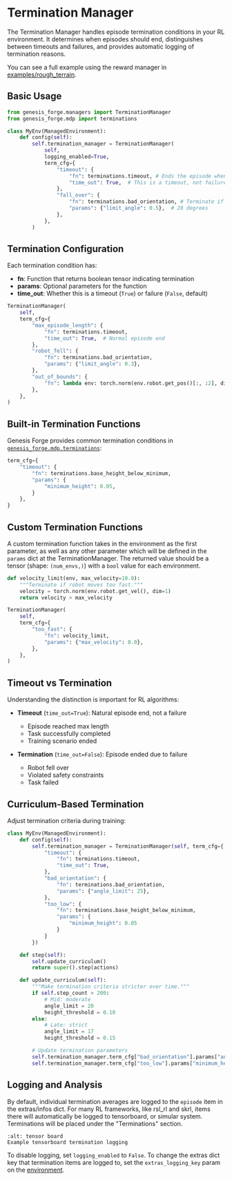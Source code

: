 # Termination Manager

The Termination Manager handles episode termination conditions in your RL environment. It determines when episodes should end, distinguishes between timeouts and failures, and provides automatic logging of termination reasons.

You can see a full example using the reward manager in [examples/rough_terrain](https://github.com/jgillick/genesis-forge/tree/main/examples/rough_terrain).

## Basic Usage

```python
from genesis_forge.managers import TerminationManager
from genesis_forge.mdp import terminations

class MyEnv(ManagedEnvironment):
    def config(self):
        self.termination_manager = TerminationManager(
            self,
            logging_enabled=True,
            term_cfg={
                "timeout": {
                    "fn": terminations.timeout, # Ends the episode when it reaches the maximum steps (env.max_episode_length)
                    "time_out": True,  # This is a timeout, not failure
                },
                "fall_over": {
                    "fn": terminations.bad_orientation, # Terminate if the robot is falling over
                    "params": {"limit_angle": 0.5},  # 28 degrees
                },
            },
        )
```

## Termination Configuration

Each termination condition has:

- **fn**: Function that returns boolean tensor indicating termination
- **params**: Optional parameters for the function
- **time_out**: Whether this is a timeout (`True`) or failure (`False`, default)

```python
TerminationManager(
    self,
    term_cfg={
        "max_episode_length": {
            "fn": terminations.timeout,
            "time_out": True,  # Normal episode end
        },
        "robot_fell": {
            "fn": terminations.bad_orientation,
            "params": {"limit_angle": 0.3},
        },
        "out_of_bounds": {
            "fn": lambda env: torch.norm(env.robot.get_pos()[:, :2], dim=1) > 5.0,
        },
    },
)
```

## Built-in Termination Functions

Genesis Forge provides common termination conditions in [`genesis_forge.mdp.terminations`](../../api/mdp/terminations):

```python
term_cfg={
    "timeout": {
        "fn": terminations.base_height_below_minimum,
        "params": {
            "minimum_height": 0.05,
        }
    },
}
```

## Custom Termination Functions

A custom termination function takes in the environment as the first parameter, as well as any other parameter which will be defined in the `params` dict at the TerminationManager. The returned value should be a tensor (shape: `(num_envs,)`) with a `bool` value for each environment.

```python
def velocity_limit(env, max_velocity=10.0):
    """Terminate if robot moves too fast."""
    velocity = torch.norm(env.robot.get_vel(), dim=1)
    return velocity > max_velocity

TerminationManager(
    self,
    term_cfg={
        "too_fast": {
            "fn": velocity_limit,
            "params": {"max_velocity": 8.0},
        },
    },
)
```

## Timeout vs Termination

Understanding the distinction is important for RL algorithms:

- **Timeout** (`time_out=True`): Natural episode end, not a failure

  - Episode reached max length
  - Task successfully completed
  - Training scenario ended

- **Termination** (`time_out=False`): Episode ended due to failure
  - Robot fell over
  - Violated safety constraints
  - Task failed

## Curriculum-Based Termination

Adjust termination criteria during training:

```python
class MyEnv(ManagedEnvironment):
    def config(self):
        self.termination_manager = TerminationManager(self, term_cfg={
            "timeout": {
                "fn": terminations.timeout,
                "time_out": True,
            },
            "bad_orientation": {
                "fn": terminations.bad_orientation,
                "params": {"angle_limit": 25},
            },
            "too_low": {
                "fn": terminations.base_height_below_minimum,
                "params": {
                    "minimum_height": 0.05
                }
            }
        })

    def step(self):
        self.update_curriculum()
        return super().step(actions)

    def update_curriculum(self):
        """Make termination criteria stricter over time."""
        if self.step_count > 200:
            # Mid: moderate
            angle_limit = 20
            height_threshold = 0.10
        else:
            # Late: strict
            angle_limit = 17
            height_threshold = 0.15

        # Update termination parameters
        self.termination_manager.term_cfg["bad_orientation"].params["angle_limit"] = angle_limit
        self.termination_manager.term_cfg["too_low"].params["minimum_height"] = height_threshold
```

## Logging and Analysis

By default, individual termination averages are logged to the `episode` item in the extras/infos dict. For many RL frameworks, like rsl_rl and skrl, items there will automatically be logged to tensorboard, or simular system. Terminations will be placed under the "Terminations" section.

```{figure} _images/termination_tensorboard.png
:alt: tensor board
Example tensorboard termination logging
```

To disable logging, set `logging_enabled` to `False`. To change the extras dict key that termination items are logged to, set the `extras_logging_key` param on the [environment](../../api/environments/genesis.md).
